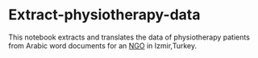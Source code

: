 # Extract-physiotherapy-data
This notebook extracts and translates the data of physiotherapy patients from Arabic word documents for an [NGO](https://tiafi.org/) in Izmir,Turkey.
